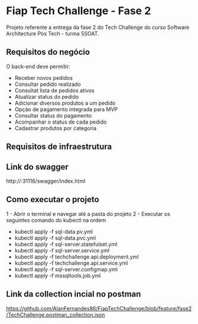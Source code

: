 # Fiap Tech Challenge - Fase 2

Projeto referente a entrega da fase 2 do Tech Challenge do curso Software Architecture Pós Tech - turma 5SOAT.

## Requisitos do negócio

O back-end deve permitir:

- Receber novos pedidos
- Consultar pedido realizado
- Consultat lista de pedidos ativos
- Atualizar status do pedido
- Adicionar diversos produtos a um pedido
- Opção de pagamento integrada para MVP
- Consultar status do pagamento
- Acompanhar o status de cada pedido
- Cadastrar produtos por categoria

## Requisitos de infraestrutura


## Link do swagger

http://<ip-do-minekube>:31116/swagger/index.html

## Como executar o projeto

1 - Abrir o terminal e navegar até a pasta do projeto
2 - Executar os seguintes comando do kubectl na ordem
- kubectl apply -f sql-data.pv.yml
- kubectl apply -f sql-data.pvc.yml
- kubectl apply -f sql-server.statefulset.yml
- kubectl apply -f sql-server.service.yml
- kubectl apply -f techchallenge.api.deployment.yml
- kubectl apply -f techchallenge.api.service.yml
- kubectl apply -f sql-server.configmap.yml
- kubectl apply -f mssqltools.job.yml

## Link da collection incial no postman
https://github.com/AlanFernandes86/FiapTechChallenge/blob/feature/fase2/TechChallenge.postman_collection.json
